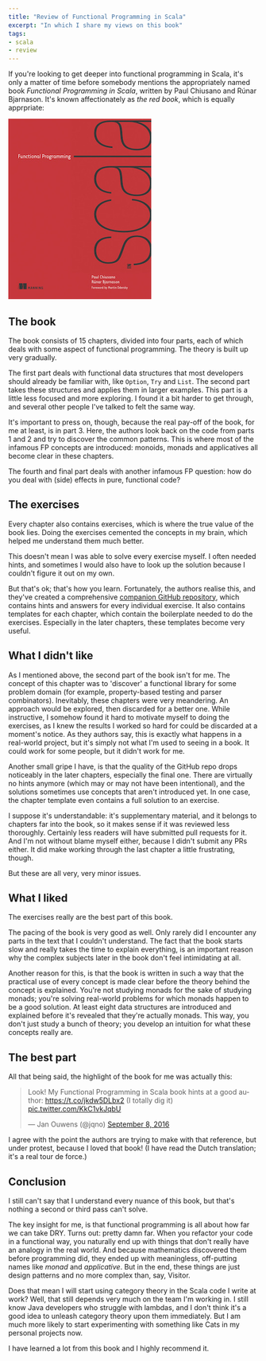 ```yaml
---
title: "Review of Functional Programming in Scala"
excerpt: "In which I share my views on this book"
tags:
- scala
- review
---
```


If you're looking to get deeper into functional programming in Scala, it's only a matter of time before somebody mentions the appropriately named book _Functional Programming in Scala_, written by Paul Chiusano and Rúnar Bjarnason. It's known affectionately as _the red book_, which is equally apprpriate:

![The red book](/images/2017-05-12-review-of-functional-programming-in-scala/the-red-book.jpg)

The book
---
The book consists of 15 chapters, divided into four parts, each of which deals with some aspect of functional programming. The theory is built up very gradually.

The first part deals with functional data structures that most developers should already be familiar with, like `Option`, `Try` and `List`. The second part takes these structures and applies them in larger examples. This part is a little less focused and more exploring. I found it a bit harder to get through, and several other people I've talked to felt the same way.

It's important to press on, though, because the real pay-off of the book, for me at least, is in part 3. Here, the authors look back on the code from parts 1 and 2 and try to discover the common patterns. This is where most of the infamous FP concepts are introduced: monoids, monads and applicatives all become clear in these chapters.

The fourth and final part deals with another infamous FP question: how do you deal with (side) effects in pure, functional code?

The exercises
---
Every chapter also contains exercises, which is where the true value of the book lies. Doing the exercises cemented the concepts in my brain, which helped me understand them much better.

This doesn't mean I was able to solve every exercise myself. I often needed hints, and sometimes I would also have to look up the solution because I couldn't figure it out on my own.

But that's ok; that's how you learn. Fortunately, the authors realise this, and they've created a comprehensive [companion GitHub repository](https://github.com/fpinscala/fpinscala/), which contains hints and answers for every individual exercise. It also contains templates for each chapter, which contain the boilerplate needed to do the exercises. Especially in the later chapters, these templates become very useful.

What I didn't like
---
As I mentioned above, the second part of the book isn't for me. The concept of this chapter was to 'discover' a functional library for some problem domain (for example, property-based testing and parser combinators). Inevitably, these chapters were very meandering. An approach would be explored, then discarded for a better one. While instructive, I somehow found it hard to motivate myself to doing the exercises, as I knew the results I worked so hard for could be discarded at a moment's notice. As they authors say, this is exactly what happens in a real-world project, but it's simply not what I'm used to seeing in a book. It could work for some people, but it didn't work for me.

Another small gripe I have, is that the quality of the GitHub repo drops noticeably in the later chapters, especially the final one. There are virtually no hints anymore (which may or may not have been intentional), and the solutions sometimes use concepts that aren't introduced yet. In one case, the chapter template even contains a full solution to an exercise.

I suppose it's understandable: it's supplementary material, and it belongs to chapters far into the book, so it makes sense if it was reviewed less thoroughly. Certainly less readers will have submitted pull requests for it. And I'm not without blame myself either, because I didn't submit any PRs either. It did make working through the last chapter a little frustrating, though.

But these are all very, very minor issues.

What I liked
---
The exercises really are the best part of this book.

The pacing of the book is very good as well. Only rarely did I encounter any parts in the text that I couldn't understand. The fact that the book starts slow and really takes the time to explain everything, is an important reason why the complex subjects later in the book don't feel intimidating at all.

Another reason for this, is that the book is written in such a way that the practical use of every concept is made clear before the theory behind the concept is explained. You're not studying monads for the sake of studying monads; you're solving real-world problems for which monads happen to be a good solution. At least eight data structures are introduced and explained before it's revealed that they're actually monads. This way, you don't just study a bunch of theory; you develop an intuition for what these concepts really are.

The best part
---
All that being said, the highlight of the book for me was actually this:

<blockquote class="twitter-tweet" data-lang="en"><p lang="en" dir="ltr">Look! My Functional Programming in Scala book hints at a good author: <a href="https://t.co/jkdw5DLbx2">https://t.co/jkdw5DLbx2</a> (I totally dig it) <a href="https://t.co/KkC1vkJqbU">pic.twitter.com/KkC1vkJqbU</a></p>&mdash; Jan Ouwens (@jqno) <a href="https://twitter.com/jqno/status/773951221455589377">September 8, 2016</a></blockquote>
<script async src="//platform.twitter.com/widgets.js" charset="utf-8"></script>

I agree with the point the authors are trying to make with that reference, but under protest, because I loved that book! (I have read the Dutch translation; it's a real tour de force.)

Conclusion
---
I still can't say that I understand every nuance of this book, but that's nothing a second or third pass can't solve.

The key insight for me, is that functional programming is all about how far we can take DRY. Turns out: pretty damn far. When you refactor your code in a functional way, you naturally end up with things that don't really have an analogy in the real world. And because mathematics discovered them before programming did, they ended up with meaningless, off-putting names like _monad_ and _applicative_. But in the end, these things are just design patterns and no more complex than, say, Visitor.

Does that mean I will start using category theory in the Scala code I write at work? Well, that still depends very much on the team I'm working in. I still know Java developers who struggle with lambdas, and I don't think it's a good idea to unleash category theory upon them immediately. But I am much more likely to start experimenting with something like Cats in my personal projects now.

I have learned a lot from this book and I highly recommend it.

